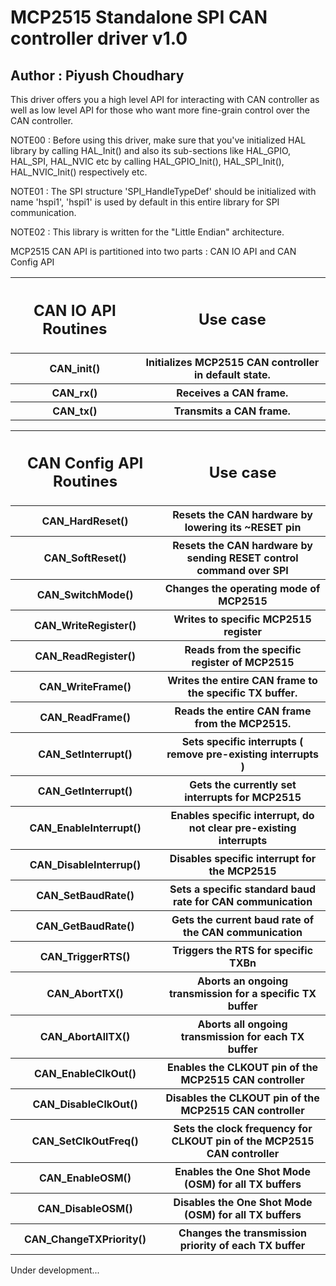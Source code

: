 <h1>MCP2515 Standalone SPI CAN controller driver v1.0</h1>
<h2> Author : Piyush Choudhary</h2>
<p> This driver offers you a high level API for interacting with CAN controller as well as low level API for those who want more fine-grain control over the CAN controller. <p>
<p>NOTE00 : Before using this driver, make sure that you've initialized HAL library by calling HAL_Init() and also its sub-sections like HAL_GPIO, HAL_SPI, HAL_NVIC etc by calling HAL_GPIO_Init(), HAL_SPI_Init(), HAL_NVIC_Init() respectively etc.<p>
<p>NOTE01 : The SPI structure 'SPI_HandleTypeDef' should be initialized with name 'hspi1', 'hspi1' is used by default in this entire library for SPI communication.<p>
<p>NOTE02 : This library is written for the "Little Endian" architecture.<p>

<p> MCP2515 CAN API is partitioned into two parts : CAN IO API and CAN Config API<p>

<table>
    <tr>
        <th><h2>CAN IO API Routines</h2></th>
        <th><h2>Use case</h2></th>
    </tr>
    <tr>
        <th>CAN_init()</th>
        <th>Initializes MCP2515 CAN controller in default state.</th>
    </tr>
    <tr>
        <th>CAN_rx()</th>
        <th>Receives a CAN frame.</th>
    </tr>
    <tr>
        <th>CAN_tx()</th>
        <th>Transmits a CAN frame.</th>
    </tr>
</table>

<table>
    <tr>
        <th><h2>CAN Config API Routines</h2></th>
        <th><h2>Use case</h2></th>
    </tr>
    <tr>
        <th>CAN_HardReset()</th>
        <th>Resets the CAN hardware by lowering its ~RESET pin</th>
    </tr>
    <tr>
        <th>CAN_SoftReset()</th>
        <th>Resets the CAN hardware by sending RESET control command over SPI</th>
    </tr>
    <tr>
        <th>CAN_SwitchMode()</th>
        <th>Changes the operating mode of MCP2515</th>
    </tr>
    <tr>
        <th>CAN_WriteRegister()</th>
        <th>Writes to specific MCP2515 register</th>
    </tr>
    <tr>
        <th>CAN_ReadRegister()</th>
        <th>Reads from the specific register of MCP2515</th>
    </tr>
    <tr>
        <th>CAN_WriteFrame()</th>
        <th>Writes the entire CAN frame to the specific TX buffer.</th>
    </tr>
    <tr>
        <th>CAN_ReadFrame()</th>
        <th>Reads the entire CAN frame from the MCP2515.</th>
    </tr>
    <tr>
        <th>CAN_SetInterrupt()</th>
        <th>Sets specific interrupts ( remove pre-existing interrupts )</th>
    </tr>
    <tr>
        <th>CAN_GetInterrupt()</th>
        <th>Gets the currently set interrupts for MCP2515</th>
    </tr>
    <tr>
        <th>CAN_EnableInterrupt()</th>
        <th>Enables specific interrupt, do not clear pre-existing interrupts</th>
    </tr>
    <tr>
        <th>CAN_DisableInterrup()</th>
        <th>Disables specific interrupt for the MCP2515</th>
    </tr>
    <tr>
        <th>CAN_SetBaudRate()</th>
        <th>Sets a specific standard baud rate for CAN communication</th>
    </tr>
    <tr>
        <th>CAN_GetBaudRate()</th>
        <th>Gets the current baud rate of the CAN communication</th>
    </tr>
     <tr>
        <th>CAN_TriggerRTS()</th>
        <th>Triggers the RTS for specific TXBn</th>
    </tr>
    <tr>
         <th>CAN_AbortTX()</th>
         <th>Aborts an ongoing transmission for a specific TX buffer</th>
    </tr>
    <tr>
         <th>CAN_AbortAllTX()</th>
         <th>Aborts all ongoing transmission for each TX buffer</th>
    </tr>
    <tr>
         <th>CAN_EnableClkOut()</th>
         <th>Enables the CLKOUT pin of the MCP2515 CAN controller</th>
    </tr>
     <tr>
         <th>CAN_DisableClkOut()</th>
         <th>Disables the CLKOUT pin of the MCP2515 CAN controller</th>
    </tr>
     <tr>
         <th>CAN_SetClkOutFreq()</th>
         <th>Sets the clock frequency for CLKOUT pin of the MCP2515 CAN controller</th>
    </tr>
     <tr>
         <th>CAN_EnableOSM()</th>
         <th>Enables the One Shot Mode (OSM) for all TX buffers</th>
    </tr>
     <tr>
         <th>CAN_DisableOSM()</th>
         <th>Disables the One Shot Mode (OSM) for all TX buffers</th>
    </tr>
    <tr>
        <th>CAN_ChangeTXPriority()</th>
        <th>Changes the transmission priority of each TX buffer</th>
    </tr>


</table>

<p>Under development...</p>


